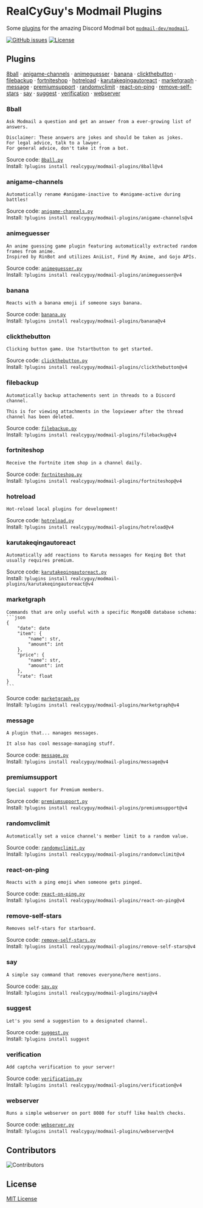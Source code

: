 # RealCyGuy's Modmail Plugins

Some [plugins](https://github.com/modmail-dev/modmail/wiki/Plugins) for the amazing Discord Modmail bot [`modmail-dev/modmail`](https://github.com/modmail-dev/modmail).

[![GitHub issues](https://img.shields.io/github/issues/realcyguy/modmail-plugins?style=for-the-badge)](https://github.com/RealCyGuy/modmail-plugins/issues)
[![License](https://img.shields.io/github/license/realcyguy/modmail-plugins?style=for-the-badge)](https://github.com/RealCyGuy/modmail-plugins/blob/v4/LICENSE)

## Plugins
[8ball](#8ball) · [anigame-channels](#anigame-channels) · [animeguesser](#animeguesser) · [banana](#banana) · [clickthebutton](#clickthebutton) · [filebackup](#filebackup) · [fortniteshop](#fortniteshop) · [hotreload](#hotreload) · [karutakeqingautoreact](#karutakeqingautoreact) · [marketgraph](#marketgraph) · [message](#message) · [premiumsupport](#premiumsupport) · [randomvclimit](#randomvclimit) · [react-on-ping](#react-on-ping) · [remove-self-stars](#remove-self-stars) · [say](#say) · [suggest](#suggest) · [verification](#verification) · [webserver](#webserver)
### 8ball
````
Ask Modmail a question and get an answer from a ever-growing list of answers.

Disclaimer: These answers are jokes and should be taken as jokes.
For legal advice, talk to a lawyer.
For general advice, don't take it from a bot.
````
Source code: [`8ball.py`](https://github.com/RealCyGuy/modmail-plugins/blob/v4/8ball/8ball.py "8ball source code")  
Install: `?plugins install realcyguy/modmail-plugins/8ball@v4`
### anigame-channels
````
Automatically rename #anigame-inactive to #anigame-active during battles!
````
Source code: [`anigame-channels.py`](https://github.com/RealCyGuy/modmail-plugins/blob/v4/anigame-channels/anigame-channels.py "anigame-channels source code")  
Install: `?plugins install realcyguy/modmail-plugins/anigame-channels@v4`
### animeguesser
````
An anime guessing game plugin featuring automatically extracted random frames from anime.
Inspired by RinBot and utilizes AniList, Find My Anime, and Gojo APIs.
````
Source code: [`animeguesser.py`](https://github.com/RealCyGuy/modmail-plugins/blob/v4/animeguesser/animeguesser.py "animeguesser source code")  
Install: `?plugins install realcyguy/modmail-plugins/animeguesser@v4`
### banana
````
Reacts with a banana emoji if someone says banana.
````
Source code: [`banana.py`](https://github.com/RealCyGuy/modmail-plugins/blob/v4/banana/banana.py "banana source code")  
Install: `?plugins install realcyguy/modmail-plugins/banana@v4`
### clickthebutton
````
Clicking button game. Use ?startbutton to get started.
````
Source code: [`clickthebutton.py`](https://github.com/RealCyGuy/modmail-plugins/blob/v4/clickthebutton/clickthebutton.py "clickthebutton source code")  
Install: `?plugins install realcyguy/modmail-plugins/clickthebutton@v4`
### filebackup
````
Automatically backup attachements sent in threads to a Discord channel.

This is for viewing attachments in the logviewer after the thread channel has been deleted.
````
Source code: [`filebackup.py`](https://github.com/RealCyGuy/modmail-plugins/blob/v4/filebackup/filebackup.py "filebackup source code")  
Install: `?plugins install realcyguy/modmail-plugins/filebackup@v4`
### fortniteshop
````
Receive the Fortnite item shop in a channel daily.
````
Source code: [`fortniteshop.py`](https://github.com/RealCyGuy/modmail-plugins/blob/v4/fortniteshop/fortniteshop.py "fortniteshop source code")  
Install: `?plugins install realcyguy/modmail-plugins/fortniteshop@v4`
### hotreload
````
Hot-reload local plugins for development!
````
Source code: [`hotreload.py`](https://github.com/RealCyGuy/modmail-plugins/blob/v4/hotreload/hotreload.py "hotreload source code")  
Install: `?plugins install realcyguy/modmail-plugins/hotreload@v4`
### karutakeqingautoreact
````
Automatically add reactions to Karuta messages for Keqing Bot that usually requires premium.
````
Source code: [`karutakeqingautoreact.py`](https://github.com/RealCyGuy/modmail-plugins/blob/v4/karutakeqingautoreact/karutakeqingautoreact.py "karutakeqingautoreact source code")  
Install: `?plugins install realcyguy/modmail-plugins/karutakeqingautoreact@v4`
### marketgraph
````
Commands that are only useful with a specific MongoDB database schema:
```json
{
    "date": date
    "item": {
        "name": str,
        "amount": int
    },
    "price": {
        "name": str,
        "amount": int
    },
    "rate": float
}
```
````
Source code: [`marketgraph.py`](https://github.com/RealCyGuy/modmail-plugins/blob/v4/marketgraph/marketgraph.py "marketgraph source code")  
Install: `?plugins install realcyguy/modmail-plugins/marketgraph@v4`
### message
````
A plugin that... manages messages.

It also has cool message-managing stuff.
````
Source code: [`message.py`](https://github.com/RealCyGuy/modmail-plugins/blob/v4/message/message.py "message source code")  
Install: `?plugins install realcyguy/modmail-plugins/message@v4`
### premiumsupport
````
Special support for Premium members.
````
Source code: [`premiumsupport.py`](https://github.com/RealCyGuy/modmail-plugins/blob/v4/premiumsupport/premiumsupport.py "premiumsupport source code")  
Install: `?plugins install realcyguy/modmail-plugins/premiumsupport@v4`
### randomvclimit
````
Automatically set a voice channel's member limit to a random value.
````
Source code: [`randomvclimit.py`](https://github.com/RealCyGuy/modmail-plugins/blob/v4/randomvclimit/randomvclimit.py "randomvclimit source code")  
Install: `?plugins install realcyguy/modmail-plugins/randomvclimit@v4`
### react-on-ping
````
Reacts with a ping emoji when someone gets pinged.
````
Source code: [`react-on-ping.py`](https://github.com/RealCyGuy/modmail-plugins/blob/v4/react-on-ping/react-on-ping.py "react-on-ping source code")  
Install: `?plugins install realcyguy/modmail-plugins/react-on-ping@v4`
### remove-self-stars
````
Removes self-stars for starboard.
````
Source code: [`remove-self-stars.py`](https://github.com/RealCyGuy/modmail-plugins/blob/v4/remove-self-stars/remove-self-stars.py "remove-self-stars source code")  
Install: `?plugins install realcyguy/modmail-plugins/remove-self-stars@v4`
### say
````
A simple say command that removes everyone/here mentions.
````
Source code: [`say.py`](https://github.com/RealCyGuy/modmail-plugins/blob/v4/say/say.py "say source code")  
Install: `?plugins install realcyguy/modmail-plugins/say@v4`
### suggest
````
Let's you send a suggestion to a designated channel.
````
Source code: [`suggest.py`](https://github.com/RealCyGuy/modmail-plugins/blob/v4/suggest/suggest.py "suggest source code")  
Install: `?plugins install suggest`
### verification
````
Add captcha verification to your server!
````
Source code: [`verification.py`](https://github.com/RealCyGuy/modmail-plugins/blob/v4/verification/verification.py "verification source code")  
Install: `?plugins install realcyguy/modmail-plugins/verification@v4`
### webserver
````
Runs a simple webserver on port 8080 for stuff like health checks.
````
Source code: [`webserver.py`](https://github.com/RealCyGuy/modmail-plugins/blob/v4/webserver/webserver.py "webserver source code")  
Install: `?plugins install realcyguy/modmail-plugins/webserver@v4`

## Contributors

![Contributors](https://contributors-img.firebaseapp.com/image?repo=realcyguy/modmail-plugins)

## License

[MIT License](https://github.com/RealCyGuy/modmail-plugins/blob/v4/LICENSE)
